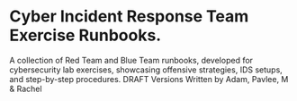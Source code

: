 # Cyber Incident Response Team Exercise Runbooks.
A collection of Red Team and Blue Team runbooks, developed for cybersecurity lab exercises, showcasing offensive strategies, IDS setups, and step-by-step procedures. DRAFT Versions 
Written by Adam, Pavlee, M & Rachel

